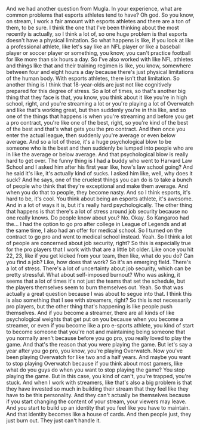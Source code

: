  And we had another question from Mugla. In your experience, what are common problems that esports athletes tend to have? Oh god. So you know, on stream, I work a fair amount with esports athletes and there are a ton of them, to be sure. I think the one that I've been thinking about the most recently is actually, so I think a lot of, so one huge problem is that esports doesn't have a physical limitation. So what happens is like, if you look at like a professional athlete, like let's say like an NFL player or like a baseball player or soccer player or something, you know, you can't practice football for like more than six hours a day. So I've also worked with like NFL athletes and things like that and their training regimen is like, you know, somewhere between four and eight hours a day because there's just physical limitations of the human body. With esports athletes, there isn't that limitation. So another thing is I think that 18-year-olds are just not like cognitively prepared for this degree of stress. So a lot of times, so that's another big thing that they face is that, you know, you think about it like you're in high school, right, and you're streaming a lot or you're playing a lot of Overwatch and like that's working great, but then suddenly you're in this like, and so one of the things that happens is when you're streaming and before you get a pro contract, you're like one of the best, right, so you're kind of the best of the best and that's what gets you the pro contract. And then once you enter the actual league, then suddenly you're average or even below average. And so a lot of these, it's a huge psychological blow to be someone who is the best and then suddenly be lumped into people who are in like the average or below average. And that psychological blow is really hard to get over. The funny thing is I had a buddy who went to Harvard Law School and I asked him after his first year like, how's law school going? And he said it's like, it's actually kind of sucks. I asked him like, well, why does it suck? And he says, one of the cruelest things you can do is to take a bunch of people who think that they're exceptional and make them average. And when you do that to people, they become nasty. And so I think esports, it's hard to be, it's cool. You think about being an esports athlete, it's awesome. And in a lot of ways it is, but it's really hard psychologically. The other thing that happens is that there's a lot of stress around job security because no one really knows. Do people know about you? No. Okay. So Kangaroo had the... I had the option to go pro after college in League of Legends and at the same time, I also had an offer for medical school. So I turned on the contract to go pro and went to medical school instead. Yeah. So I think a lot of people are concerned about job security, right? So this is especially true for the pro players that I work with that are a little bit older. Like once you hit 22, 23, like if you get kicked from your team, then like, what do you do? Can you find a job? Like, how does that work? So it's an emerging field. There's a lot of stress. There's a lot of uncertainty about job security, which can be pretty stressful. What about self-imposed burnout? Who was asking, it seems that a lot of times it's not just the teams that set the schedule, but the players themselves seem to burn themselves out. Yeah. So that was actually a great question because I was about to segue into that. I think this is also something that I see with streamers, right? So this is not necessarily pro players, but the other thing that's happening is like people push themselves. And if you become a streamer, there are all kinds of like psychological weights that get put on you because when you become a streamer, or even if you become like a pro e-sports athlete, you kind of start to become someone that you're not and maintaining being someone that you normally aren't because before you go pro, you really loved to play the game. And that's the reason that you were playing the game. But let's say a year after you go pro, you know, you're playing Overwatch. Now you've been playing Overwatch for like two and a half years. And maybe you want to stop playing Overwatch because if you think about most gamers, like what do you guys do when you want to stop playing the game? You stop playing the game. But in this case, you kind of can't, you're trapped, you're stuck. And when I work with streamers, like that's also a big problem is that they have invested so much in building their stream that they feel like they have to be this personality. And they can't actually be themselves because if you start changing the content of your stream, your viewers may leave. And you start to build up an identity that you feel like you have to maintain. And that identity becomes like a house of cards. And then people just, they just burn out. They just can't handle it.